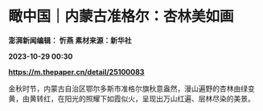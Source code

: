 # 瞰中国｜内蒙古准格尔：杏林美如画
**澎湃新闻编辑： 忻燕 素材来源：新华社**

**2023-10-29 00:30**

**https://m.thepaper.cn/detail/25100083**

金秋时节，内蒙古自治区鄂尔多斯市准格尔旗秋意盎然，漫山遍野的杏林由绿变黄，由黄转红，在阳光的照耀下如霞似火，呈现出万山红遍、层林尽染的美景。